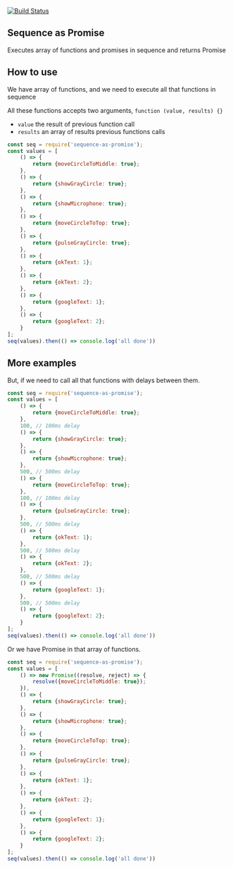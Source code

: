 [![Build Status](https://travis-ci.org/JiLiZART/sequence-as-promise.svg?branch=master)](https://travis-ci.org/JiLiZART/sequence-as-promise)
## Sequence as Promise
Executes array of functions and promises in sequence and returns Promise

## How to use
We have array of functions, and we need to execute all that functions in sequence

All these functions accepts two arguments, `function (value, results) {}`

- `value` the result of previous function call
- `results` an array of results previous functions calls


```js
const seq = require('sequence-as-promise');
const values = [
    () => {
        return {moveCircleToMiddle: true};
    },
    () => {
        return {showGrayCircle: true};
    },
    () => {
        return {showMicrophone: true};
    },
    () => {
        return {moveCircleToTop: true};
    },
    () => {
        return {pulseGrayCircle: true};
    },
    () => {
        return {okText: 1};
    },
    () => {
        return {okText: 2};
    },
    () => {
        return {googleText: 1};
    },
    () => {
        return {googleText: 2};
    }
];
seq(values).then(() => console.log('all done'))
```

## More examples
But, if we need to call all that functions with delays between them.

```js
const seq = require('sequence-as-promise');
const values = [
    () => {
        return {moveCircleToMiddle: true};
    },
    100, // 100ms delay
    () => {
        return {showGrayCircle: true};
    },
    () => {
        return {showMicrophone: true};
    },
    500, // 500ms delay
    () => {
        return {moveCircleToTop: true};
    },
    100, // 100ms delay
    () => {
        return {pulseGrayCircle: true};
    },
    500, // 500ms delay
    () => {
        return {okText: 1};
    },
    500, // 500ms delay
    () => {
        return {okText: 2};
    },
    500, // 500ms delay
    () => {
        return {googleText: 1};
    },
    500, // 500ms delay
    () => {
        return {googleText: 2};
    }
];
seq(values).then(() => console.log('all done'))
```

Or we have Promise in that array of functions.

```js
const seq = require('sequence-as-promise');
const values = [
    () => new Promise((resolve, reject) => {
        resolve({moveCircleToMiddle: true});
    }),
    () => {
        return {showGrayCircle: true};
    },
    () => {
        return {showMicrophone: true};
    },
    () => {
        return {moveCircleToTop: true};
    },
    () => {
        return {pulseGrayCircle: true};
    },
    () => {
        return {okText: 1};
    },
    () => {
        return {okText: 2};
    },
    () => {
        return {googleText: 1};
    },
    () => {
        return {googleText: 2};
    }
];
seq(values).then(() => console.log('all done'))
```